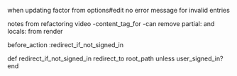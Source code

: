 when updating factor from options#edit no error message for invalid entries


notes from refactoring video
-content_tag_for
-can remove partial: and locals: from render


before_action :redirect_if_not_signed_in

def redirect_if_not_signed_in
  redirect_to root_path unless user_signed_in?
end